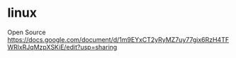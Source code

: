 # linux
Open Source
https://docs.google.com/document/d/1m9EYxCT2yRyMZ7uy77gix6RzH4TFWRlxRJqMzpXSKiE/edit?usp=sharing
